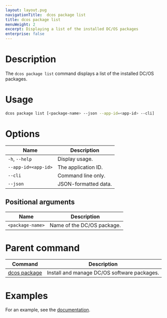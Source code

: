 ```yaml
---
layout: layout.pug
navigationTitle:  dcos package list
title: dcos package list
menuWeight: 2
excerpt: Displaying a list of the installed DC/OS packages
enterprise: false
---
```



# Description
The `dcos package list` command displays a list of the installed DC/OS packages.

# Usage

```bash
dcos package list [<package-name> --json --app-id=<app-id> --cli]
```

# Options

| Name |  Description |
|---------|-------------|
| `-h`, `--help` | Display usage. |
| `--app-id=<app-id>`   |   The application ID. |
| `--cli`   |   Command line only. |
| `--json`   |   JSON-formatted data. |

## Positional arguments

| Name |  Description |
|---------|-------------|
| `<package-name>`   |   Name of the DC/OS package. |

# Parent command

| Command | Description |
|---------|-------------|
| [dcos package](/dcos/1.12/cli/command-reference/dcos-package/)   | Install and manage DC/OS software packages. |

# Examples

For an example, see the [documentation](/dcos/1.12/deploying-services/install/).
